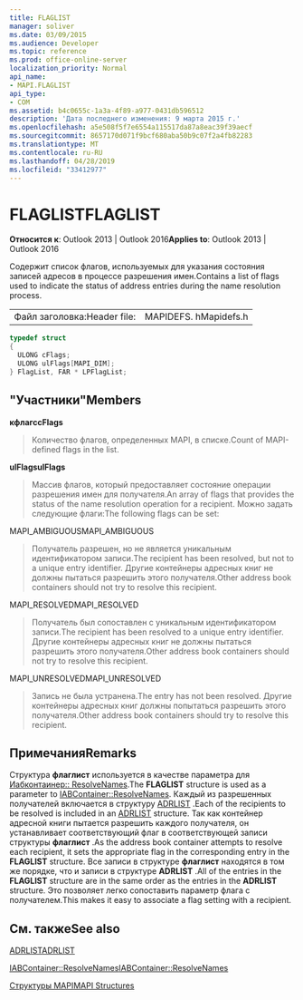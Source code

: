 ```yaml
---
title: FLAGLIST
manager: soliver
ms.date: 03/09/2015
ms.audience: Developer
ms.topic: reference
ms.prod: office-online-server
localization_priority: Normal
api_name:
- MAPI.FLAGLIST
api_type:
- COM
ms.assetid: b4c0655c-1a3a-4f89-a977-0431db596512
description: 'Дата последнего изменения: 9 марта 2015 г.'
ms.openlocfilehash: a5e508f5f7e6554a115517da87a8eac39f39aecf
ms.sourcegitcommit: 8657170d071f9bcf680aba50b9c07f2a4fb82283
ms.translationtype: MT
ms.contentlocale: ru-RU
ms.lasthandoff: 04/28/2019
ms.locfileid: "33412977"
---
```

# <a name="flaglist"></a><span data-ttu-id="ca75f-103">FLAGLIST</span><span class="sxs-lookup"><span data-stu-id="ca75f-103">FLAGLIST</span></span>

  
  
<span data-ttu-id="ca75f-104">**Относится к**: Outlook 2013 | Outlook 2016</span><span class="sxs-lookup"><span data-stu-id="ca75f-104">**Applies to**: Outlook 2013 | Outlook 2016</span></span> 
  
<span data-ttu-id="ca75f-105">Содержит список флагов, используемых для указания состояния записей адресов в процессе разрешения имен.</span><span class="sxs-lookup"><span data-stu-id="ca75f-105">Contains a list of flags used to indicate the status of address entries during the name resolution process.</span></span>
  
|||
|:-----|:-----|
|<span data-ttu-id="ca75f-106">Файл заголовка:</span><span class="sxs-lookup"><span data-stu-id="ca75f-106">Header file:</span></span>  <br/> |<span data-ttu-id="ca75f-107">MAPIDEFS. h</span><span class="sxs-lookup"><span data-stu-id="ca75f-107">Mapidefs.h</span></span>  <br/> |
   
```cpp
typedef struct
{
  ULONG cFlags;
  ULONG ulFlags[MAPI_DIM];
} FlagList, FAR * LPFlagList;

```

## <a name="members"></a><span data-ttu-id="ca75f-108">"Участники"</span><span class="sxs-lookup"><span data-stu-id="ca75f-108">Members</span></span>

 <span data-ttu-id="ca75f-109">**кфлагс**</span><span class="sxs-lookup"><span data-stu-id="ca75f-109">**cFlags**</span></span>
  
> <span data-ttu-id="ca75f-110">Количество флагов, определенных MAPI, в списке.</span><span class="sxs-lookup"><span data-stu-id="ca75f-110">Count of MAPI-defined flags in the list.</span></span>
    
 <span data-ttu-id="ca75f-111">**ulFlags**</span><span class="sxs-lookup"><span data-stu-id="ca75f-111">**ulFlags**</span></span>
  
> <span data-ttu-id="ca75f-112">Массив флагов, который предоставляет состояние операции разрешения имен для получателя.</span><span class="sxs-lookup"><span data-stu-id="ca75f-112">An array of flags that provides the status of the name resolution operation for a recipient.</span></span> <span data-ttu-id="ca75f-113">Можно задать следующие флаги:</span><span class="sxs-lookup"><span data-stu-id="ca75f-113">The following flags can be set:</span></span>
    
<span data-ttu-id="ca75f-114">MAPI_AMBIGUOUS</span><span class="sxs-lookup"><span data-stu-id="ca75f-114">MAPI_AMBIGUOUS</span></span> 
  
> <span data-ttu-id="ca75f-115">Получатель разрешен, но не является уникальным идентификатором записи.</span><span class="sxs-lookup"><span data-stu-id="ca75f-115">The recipient has been resolved, but not to a unique entry identifier.</span></span> <span data-ttu-id="ca75f-116">Другие контейнеры адресных книг не должны пытаться разрешить этого получателя.</span><span class="sxs-lookup"><span data-stu-id="ca75f-116">Other address book containers should not try to resolve this recipient.</span></span> 
    
<span data-ttu-id="ca75f-117">MAPI_RESOLVED</span><span class="sxs-lookup"><span data-stu-id="ca75f-117">MAPI_RESOLVED</span></span> 
  
> <span data-ttu-id="ca75f-118">Получатель был сопоставлен с уникальным идентификатором записи.</span><span class="sxs-lookup"><span data-stu-id="ca75f-118">The recipient has been resolved to a unique entry identifier.</span></span> <span data-ttu-id="ca75f-119">Другие контейнеры адресных книг не должны пытаться разрешить этого получателя.</span><span class="sxs-lookup"><span data-stu-id="ca75f-119">Other address book containers should not try to resolve this recipient.</span></span> 
    
<span data-ttu-id="ca75f-120">MAPI_UNRESOLVED</span><span class="sxs-lookup"><span data-stu-id="ca75f-120">MAPI_UNRESOLVED</span></span> 
  
> <span data-ttu-id="ca75f-121">Запись не была устранена.</span><span class="sxs-lookup"><span data-stu-id="ca75f-121">The entry has not been resolved.</span></span> <span data-ttu-id="ca75f-122">Другие контейнеры адресных книг должны попытаться разрешить этого получателя.</span><span class="sxs-lookup"><span data-stu-id="ca75f-122">Other address book containers should try to resolve this recipient.</span></span>
    
## <a name="remarks"></a><span data-ttu-id="ca75f-123">Примечания</span><span class="sxs-lookup"><span data-stu-id="ca75f-123">Remarks</span></span>

<span data-ttu-id="ca75f-124">Структура **флаглист** используется в качестве параметра для [Иабконтаинер:: ResolveNames](iabcontainer-resolvenames.md).</span><span class="sxs-lookup"><span data-stu-id="ca75f-124">The **FLAGLIST** structure is used as a parameter to [IABContainer::ResolveNames](iabcontainer-resolvenames.md).</span></span> <span data-ttu-id="ca75f-125">Каждый из разрешенных получателей включается в структуру [ADRLIST](adrlist.md) .</span><span class="sxs-lookup"><span data-stu-id="ca75f-125">Each of the recipients to be resolved is included in an [ADRLIST](adrlist.md) structure.</span></span> <span data-ttu-id="ca75f-126">Так как контейнер адресной книги пытается разрешить каждого получателя, он устанавливает соответствующий флаг в соответствующей записи структуры **флаглист** .</span><span class="sxs-lookup"><span data-stu-id="ca75f-126">As the address book container attempts to resolve each recipient, it sets the appropriate flag in the corresponding entry in the **FLAGLIST** structure.</span></span> <span data-ttu-id="ca75f-127">Все записи в структуре **флаглист** находятся в том же порядке, что и записи в структуре **ADRLIST** .</span><span class="sxs-lookup"><span data-stu-id="ca75f-127">All of the entries in the **FLAGLIST** structure are in the same order as the entries in the **ADRLIST** structure.</span></span> <span data-ttu-id="ca75f-128">Это позволяет легко сопоставить параметр флага с получателем.</span><span class="sxs-lookup"><span data-stu-id="ca75f-128">This makes it easy to associate a flag setting with a recipient.</span></span> 
  
## <a name="see-also"></a><span data-ttu-id="ca75f-129">См. также</span><span class="sxs-lookup"><span data-stu-id="ca75f-129">See also</span></span>



[<span data-ttu-id="ca75f-130">ADRLIST</span><span class="sxs-lookup"><span data-stu-id="ca75f-130">ADRLIST</span></span>](adrlist.md)
  
[<span data-ttu-id="ca75f-131">IABContainer::ResolveNames</span><span class="sxs-lookup"><span data-stu-id="ca75f-131">IABContainer::ResolveNames</span></span>](iabcontainer-resolvenames.md)


[<span data-ttu-id="ca75f-132">Структуры MAPI</span><span class="sxs-lookup"><span data-stu-id="ca75f-132">MAPI Structures</span></span>](mapi-structures.md)

